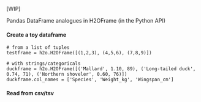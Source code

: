 [WIP]

Pandas DataFrame analogues in H2OFrame (in the Python API)

#### Create a toy dataframe
```
# from a list of tuples
testframe = h2o.H2OFrame([(1,2,3), (4,5,6), (7,8,9)])

# with strings/categoricals
duckframe = h2o.H2OFrame([('Mallard', 1.10, 89), ('Long-tailed duck', 0.74, 71), ('Northern shoveler', 0.60, 76)])
duckframe.col_names = ['Species', 'Weight_kg', 'Wingspan_cm']
```

#### Read from csv/tsv
